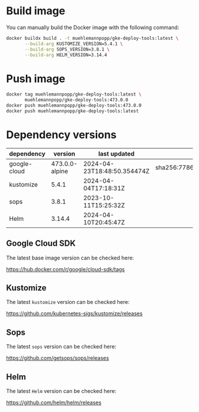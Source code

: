 # Build image

You can manually build the Docker image with the following command:

```bash
docker buildx build . -t muehlemannpopp/gke-deploy-tools:latest \
       --build-arg KUSTOMIZE_VERSION=5.4.1 \
       --build-arg SOPS_VERSION=3.8.1 \
       --build-arg HELM_VERSION=3.14.4
```

# Push image

```bash
docker tag muehlemannpopp/gke-deploy-tools:latest \
       muehlemannpopp/gke-deploy-tools:473.0.0
docker push muehlemannpopp/gke-deploy-tools:473.0.0
docker push muehlemannpopp/gke-deploy-tools:latest
```


# Dependency versions

| dependency   | version                 | last updated                 | digest                       |
|--------------|-------------------------|------------------------------|------------------------------|
| google-cloud | 473.0.0-alpine | 2024-04-23T18:48:50.354474Z | sha256:77860de2425130d6d0278d58d9115da8d75cc80b9dbd7aa36dd1b4ca5ac0bca3 |
| kustomize    | 5.4.1        | 2024-04-04T17:18:31Z            |                              |
| sops         | 3.8.1             | 2023-10-11T15:25:32Z                 |                              |
| Helm         | 3.14.4             | 2024-04-10T20:45:47Z                 |                              |


## Google Cloud SDK

The latest base image version can be checked here:

<https://hub.docker.com/r/google/cloud-sdk/tags>


## Kustomize

The latest `kustomize` version can be checked here:

<https://github.com/kubernetes-sigs/kustomize/releases>


## Sops

The latest `sops` version can be checked here:

<https://github.com/getsops/sops/releases>


## Helm

The latest `Helm` version can be checked here:

<https://github.com/helm/helm/releases>
